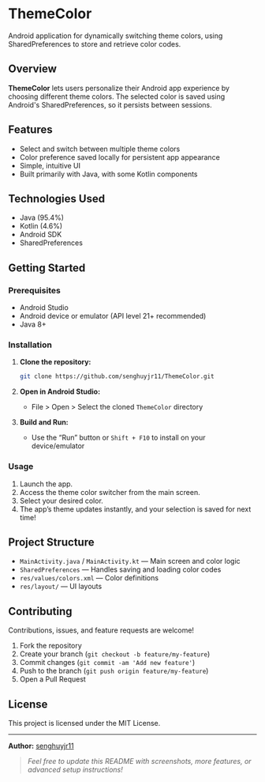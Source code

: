 # ThemeColor

Android application for dynamically switching theme colors, using SharedPreferences to store and retrieve color codes.

## Overview

**ThemeColor** lets users personalize their Android app experience by choosing different theme colors. The selected color is saved using Android's SharedPreferences, so it persists between sessions.

## Features

- Select and switch between multiple theme colors
- Color preference saved locally for persistent app appearance
- Simple, intuitive UI
- Built primarily with Java, with some Kotlin components

## Technologies Used

- Java (95.4%)
- Kotlin (4.6%)
- Android SDK
- SharedPreferences

## Getting Started

### Prerequisites

- Android Studio
- Android device or emulator (API level 21+ recommended)
- Java 8+

### Installation

1. **Clone the repository:**
   ```bash
   git clone https://github.com/senghuyjr11/ThemeColor.git
   ```
2. **Open in Android Studio:**
   - File > Open > Select the cloned `ThemeColor` directory

3. **Build and Run:**
   - Use the “Run” button or `Shift + F10` to install on your device/emulator

### Usage

1. Launch the app.
2. Access the theme color switcher from the main screen.
3. Select your desired color.
4. The app’s theme updates instantly, and your selection is saved for next time!

## Project Structure

- `MainActivity.java` / `MainActivity.kt` — Main screen and color logic
- `SharedPreferences` — Handles saving and loading color codes
- `res/values/colors.xml` — Color definitions
- `res/layout/` — UI layouts

## Contributing

Contributions, issues, and feature requests are welcome!

1. Fork the repository
2. Create your branch (`git checkout -b feature/my-feature`)
3. Commit changes (`git commit -am 'Add new feature'`)
4. Push to the branch (`git push origin feature/my-feature`)
5. Open a Pull Request

## License

This project is licensed under the MIT License.

---

**Author:** [senghuyjr11](https://github.com/senghuyjr11)

> _Feel free to update this README with screenshots, more features, or advanced setup instructions!_
